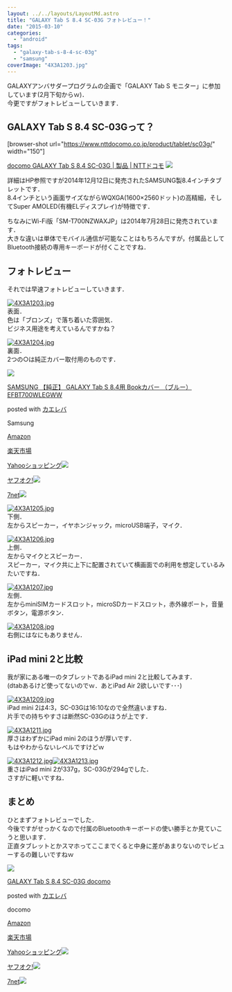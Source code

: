 ```yaml
---
layout: ../../layouts/LayoutMd.astro
title: "GALAXY Tab S 8.4 SC-03G フォトレビュー！"
date: "2015-03-10"
categories: 
  - "android"
tags: 
  - "galaxy-tab-s-8-4-sc-03g"
  - "samsung"
coverImage: "4X3A1203.jpg"
---
```


GALAXYアンバサダープログラムの企画で「GALAXY Tab S モニター」に参加しています(2月下旬からｗ)．  
今更ですがフォトレビューしていきます．

## GALAXY Tab S 8.4 SC-03Gって？

\[browser-shot url="https://www.nttdocomo.co.jp/product/tablet/sc03g/" width="150"\]

[docomo GALAXY Tab S 8.4 SC-03G | 製品 | NTTドコモ](https://www.nttdocomo.co.jp/product/tablet/sc03g/) [![](http://b.hatena.ne.jp/entry/image/https://www.nttdocomo.co.jp/product/tablet/sc03g/)](http://b.hatena.ne.jp/entry/https://www.nttdocomo.co.jp/product/tablet/sc03g/)

詳細はHP参照ですが2014年12月12日に発売されたSAMSUNG製8.4インチタブレットです．  
8.4インチという画面サイズながらWQXGA(1600×2560ドット)の高精細，そしてSuper AMOLED(有機ELディスプレイ)が特徴です．

ちなみにWi-Fi版「SM-T700NZWAXJP」は2014年7月28日に発売されています．  
大きな違いは単体でモバイル通信が可能なことはもちろんですが，付属品としてBluetooth接続の専用キーボードが付くことですね．

## フォトレビュー

それでは早速フォトレビューしていきます．

[![4X3A1203.jpg](/wp/images/16577006850_e6ddd58f99_b.jpg)](https://www.flickr.com/photos/67522130@N08/16577006850/ "4X3A1203.jpg")  
表面．  
色は「ブロンズ」で落ち着いた雰囲気．  
ビジネス用途を考えているんですかね？

[![4X3A1204.jpg](/wp/images/16578263039_c6c4e0b8b6_b.jpg)](https://www.flickr.com/photos/67522130@N08/16578263039/ "4X3A1204.jpg")  
裏面．  
2つの○は純正カバー取付用のものです．

[![](/wp/images/21dOxs%2Bv60L._SL160_.jpg)](https://www.amazon.co.jp/exec/obidos/ASIN/B00MFHODH2/mizuka123-22/ref=nosim/)

[SAMSUNG 【純正】 GALAXY Tab S 8.4用 Bookカバー （ブルー） EFBT700WLEGWW](https://www.amazon.co.jp/exec/obidos/ASIN/B00MFHODH2/mizuka123-22/ref=nosim/)

posted with [カエレバ](http://kaereba.com)

Samsung

[Amazon](http://www.amazon.co.jp/gp/search?keywords=SAMSUNG%20%81y%8F%83%90%B3%81z%20GALAXY%20Tab%20S%208.4%97p%20Book%83J%83o%81%5B%20%81i%83u%83%8B%81%5B%81j%20EFBT700WLEGWW&__mk_ja_JP=%83J%83%5E%83J%83i&tag=mizuka123-22)

[楽天市場](http://hb.afl.rakuten.co.jp/hgc/032b53ee.4b34c5ee.0f4a541e.f440145e/?pc=http%3A%2F%2Fsearch.rakuten.co.jp%2Fsearch%2Fmall%2FSAMSUNG%2520%25E3%2580%2590%25E7%25B4%2594%25E6%25AD%25A3%25E3%2580%2591%2520GALAXY%2520Tab%2520S%25208.4%25E7%2594%25A8%2520Book%25E3%2582%25AB%25E3%2583%2590%25E3%2583%25BC%2520%25EF%25BC%2588%25E3%2583%2596%25E3%2583%25AB%25E3%2583%25BC%25EF%25BC%2589%2520EFBT700WLEGWW%2F-%2Ff.1-p.1-s.1-sf.0-st.A-v.2%3Fx%3D0%26scid%3Daf_ich_link_urltxt%26m%3Dhttp%3A%2F%2Fm.rakuten.co.jp%2F)

[Yahooショッピング![](//ad.jp.ap.valuecommerce.com/servlet/gifbanner?sid=3066752&pid=881990642)](//ck.jp.ap.valuecommerce.com/servlet/referral?sid=3066752&pid=881990642&vc_url=http%3A%2F%2Fsearch.shopping.yahoo.co.jp%2Fsearch%3Fp%3DSAMSUNG%2520%25E3%2580%2590%25E7%25B4%2594%25E6%25AD%25A3%25E3%2580%2591%2520GALAXY%2520Tab%2520S%25208.4%25E7%2594%25A8%2520Book%25E3%2582%25AB%25E3%2583%2590%25E3%2583%25BC%2520%25EF%25BC%2588%25E3%2583%2596%25E3%2583%25AB%25E3%2583%25BC%25EF%25BC%2589%2520EFBT700WLEGWW)

[ヤフオク!![](//ad.jp.ap.valuecommerce.com/servlet/gifbanner?sid=3066752&pid=881990645)](//ck.jp.ap.valuecommerce.com/servlet/referral?sid=3066752&pid=881990645&vc_url=http%3A%2F%2Fauctions.search.yahoo.co.jp%2Fsearch%3Fvo%3D%26ve%3D%26auccat%3D0%26aucminprice%3D%26aucmaxprice%3D%26aucmin_bidorbuy_price%3D%26aucmax_bidorbuy_price%3D%26loc_cd%3D0%26abatch%3D0%26istatus%3D0%26filtered%3D1%26ei%3DUTF-8%26tab_ex%3Dcommerce%26va%3DSAMSUNG%2520%25E3%2580%2590%25E7%25B4%2594%25E6%25AD%25A3%25E3%2580%2591%2520GALAXY%2520Tab%2520S%25208.4%25E7%2594%25A8%2520Book%25E3%2582%25AB%25E3%2583%2590%25E3%2583%25BC%2520%25EF%25BC%2588%25E3%2583%2596%25E3%2583%25AB%25E3%2583%25BC%25EF%25BC%2589%2520EFBT700WLEGWW)

[7net](//ck.jp.ap.valuecommerce.com/servlet/referral?sid=3066752&pid=881990643&vc_url=http%3A%2F%2Fwww.7netshopping.jp%2Fall%2Fsearch_result%2F-%2Fbprice%2Foff%2Fsort%2F0%2Fkword_in%2FSAMSUNG%2520%25E3%2580%2590%25E7%25B4%2594%25E6%25AD%25A3%25E3%2580%2591%2520GALAXY%2520Tab%2520S%25208.4%25E7%2594%25A8%2520Book%25E3%2582%25AB%25E3%2583%2590%25E3%2583%25BC%2520%25EF%25BC%2588%25E3%2583%2596%25E3%2583%25AB%25E3%2583%25BC%25EF%25BC%2589%2520EFBT700WLEGWW%2FallGoods%2Fon%2Fsubmit.x%2F30%2Fdisp_result%2F1%2Fsubmit.y%2F9%2Fprvlg%2Foff%2Fnobuy%2Fon%2FsetProduct%2Foff%2Foop%2Fon%2Fctgy%2Fall%2FfromKeywordSearch%2Ftrue)![](http://atq.ad.valuecommerce.com/servlet/atq/gifbanner?sid=3066752&pid=881990643)

[![4X3A1205.jpg](/wp/images/16144466733_89a0d059f8_b.jpg)](https://www.flickr.com/photos/67522130@N08/16144466733/ "4X3A1205.jpg")  
下側．  
左からスピーカー，イヤホンジャック，microUSB端子，マイク．

[![4X3A1206.jpg](/wp/images/16557133247_211476639c_b.jpg)](https://www.flickr.com/photos/67522130@N08/16557133247/ "4X3A1206.jpg")  
上側．  
左からマイクとスピーカー．  
スピーカー，マイク共に上下に配置されていて横画面での利用を想定しているみたいですね．

[![4X3A1207.jpg](/wp/images/16763238781_a015a49f67_b.jpg)](https://www.flickr.com/photos/67522130@N08/16763238781/ "4X3A1207.jpg")  
左側．  
左からminiSIMカードスロット，microSDカードスロット，赤外線ポート，音量ボタン，電源ボタン．

[![4X3A1208.jpg](/wp/images/16738530846_488e34a59b_b.jpg)](https://www.flickr.com/photos/67522130@N08/16738530846/ "4X3A1208.jpg")  
右側にはなにもありません．

## iPad mini 2と比較

我が家にある唯一のタブレットであるiPad mini 2と比較してみます．  
(dtabあるけど使ってないのでｗ．あとiPad Air 2欲しいです･･･)

[![4X3A1209.jpg](/wp/images/16763244011_925c62ed5f_b.jpg)](https://www.flickr.com/photos/67522130@N08/16763244011/ "4X3A1209.jpg")  
iPad mini 2は4:3，SC-03Gは16:10なので全然違いますね．  
片手での持ちやすさは断然SC-03Gのほうが上です．

[![4X3A1211.jpg](/wp/images/16576841768_91d3364951_b.jpg)](https://www.flickr.com/photos/67522130@N08/16576841768/ "4X3A1211.jpg")  
厚さはわずかにiPad mini 2のほうが厚いです．  
もはやわからないレベルですけどｗ

[![4X3A1212.jpg](/wp/images/16576844398_ea72b62e27_b.jpg)](https://www.flickr.com/photos/67522130@N08/16576844398/ "4X3A1212.jpg")[![4X3A1213.jpg](/wp/images/16577034380_c0c8450b55_b.jpg)](https://www.flickr.com/photos/67522130@N08/16577034380/ "4X3A1213.jpg")  
重さはiPad mini 2が337g，SC-03Gが294gでした．  
さすがに軽いですね．

## まとめ

ひとまずフォトレビューでした．  
今後ですがせっかくなので付属のBluetoothキーボードの使い勝手とか見ていこうと思います．  
正直タブレットとかスマホってここまでくると中身に差があまりないのでレビューするの難しいですねｗ

[![](/wp/images/51B9w2NRBgL._SL160_.jpg)](https://www.amazon.co.jp/exec/obidos/ASIN/B00RFJHDJ0/mizuka123-22/ref=nosim/)

[GALAXY Tab S 8.4 SC-03G docomo](https://www.amazon.co.jp/exec/obidos/ASIN/B00RFJHDJ0/mizuka123-22/ref=nosim/)

posted with [カエレバ](http://kaereba.com)

docomo

[Amazon](http://www.amazon.co.jp/gp/search?keywords=GALAXY%20Tab%20S%208.4%20SC-03G%20docomo&__mk_ja_JP=%83J%83%5E%83J%83i&tag=mizuka123-22)

[楽天市場](http://hb.afl.rakuten.co.jp/hgc/032b53ee.4b34c5ee.0f4a541e.f440145e/?pc=http%3A%2F%2Fsearch.rakuten.co.jp%2Fsearch%2Fmall%2FGALAXY%2520Tab%2520S%25208.4%2520SC-03G%2520docomo%2F-%2Ff.1-p.1-s.1-sf.0-st.A-v.2%3Fx%3D0%26scid%3Daf_ich_link_urltxt%26m%3Dhttp%3A%2F%2Fm.rakuten.co.jp%2F)

[Yahooショッピング![](//ad.jp.ap.valuecommerce.com/servlet/gifbanner?sid=3066752&pid=881990642)](//ck.jp.ap.valuecommerce.com/servlet/referral?sid=3066752&pid=881990642&vc_url=http%3A%2F%2Fsearch.shopping.yahoo.co.jp%2Fsearch%3Fp%3DGALAXY%2520Tab%2520S%25208.4%2520SC-03G%2520docomo)

[ヤフオク!![](//ad.jp.ap.valuecommerce.com/servlet/gifbanner?sid=3066752&pid=881990645)](//ck.jp.ap.valuecommerce.com/servlet/referral?sid=3066752&pid=881990645&vc_url=http%3A%2F%2Fauctions.search.yahoo.co.jp%2Fsearch%3Fvo%3D%26ve%3D%26auccat%3D0%26aucminprice%3D%26aucmaxprice%3D%26aucmin_bidorbuy_price%3D%26aucmax_bidorbuy_price%3D%26loc_cd%3D0%26abatch%3D0%26istatus%3D0%26filtered%3D1%26ei%3DUTF-8%26tab_ex%3Dcommerce%26va%3DGALAXY%2520Tab%2520S%25208.4%2520SC-03G%2520docomo)

[7net](//ck.jp.ap.valuecommerce.com/servlet/referral?sid=3066752&pid=881990643&vc_url=http%3A%2F%2Fwww.7netshopping.jp%2Fall%2Fsearch_result%2F-%2Fbprice%2Foff%2Fsort%2F0%2Fkword_in%2FGALAXY%2520Tab%2520S%25208.4%2520SC-03G%2520docomo%2FallGoods%2Fon%2Fsubmit.x%2F30%2Fdisp_result%2F1%2Fsubmit.y%2F9%2Fprvlg%2Foff%2Fnobuy%2Fon%2FsetProduct%2Foff%2Foop%2Fon%2Fctgy%2Fall%2FfromKeywordSearch%2Ftrue)![](http://atq.ad.valuecommerce.com/servlet/atq/gifbanner?sid=3066752&pid=881990643)
